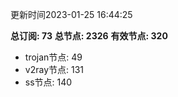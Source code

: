 更新时间2023-01-25 16:44:25

**总订阅: 73**
**总节点: 2326**
**有效节点: 320**
- trojan节点: 49
- v2ray节点: 131
- ss节点: 140
